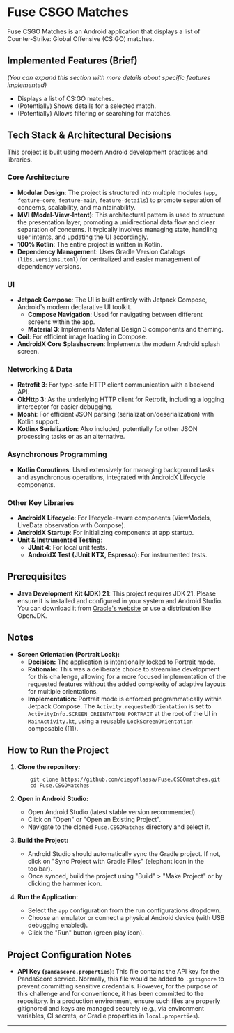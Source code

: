 # Fuse CSGO Matches

Fuse CSGO Matches is an Android application that displays a list of Counter-Strike: Global
Offensive (CS:GO) matches.

## Implemented Features (Brief)
*(You can expand this section with more details about specific features implemented)*

*   Displays a list of CS:GO matches.
*   (Potentially) Shows details for a selected match.
*   (Potentially) Allows filtering or searching for matches.

## Tech Stack & Architectural Decisions

This project is built using modern Android development practices and libraries.

### Core Architecture
*   **Modular Design**: The project is structured into multiple modules (`app`, `feature-core`,
    `feature-main`, `feature-details`) to promote separation of concerns, scalability, and
    maintainability.
*   **MVI (Model-View-Intent)**: This architectural pattern is used to structure the presentation
    layer, promoting a unidirectional data flow and clear separation of concerns. It typically
    involves managing state, handling user intents, and updating the UI accordingly.
*   **100% Kotlin**: The entire project is written in Kotlin.
*   **Dependency Management**: Uses Gradle Version Catalogs (`libs.versions.toml`) for
    centralized and easier management of dependency versions.

### UI
*   **Jetpack Compose**: The UI is built entirely with Jetpack Compose, Android's modern
    declarative UI toolkit.
    *   **Compose Navigation**: Used for navigating between different screens within the app.
    *   **Material 3**: Implements Material Design 3 components and theming.
*   **Coil**: For efficient image loading in Compose.
*   **AndroidX Core Splashscreen**: Implements the modern Android splash screen.

### Networking & Data
*   **Retrofit 3**: For type-safe HTTP client communication with a backend API.
*   **OkHttp 3**: As the underlying HTTP client for Retrofit, including a logging
    interceptor for easier debugging.
*   **Moshi**: For efficient JSON parsing (serialization/deserialization) with Kotlin support.
*   **Kotlinx Serialization**: Also included, potentially for other JSON processing tasks or
    as an alternative.

### Asynchronous Programming
*   **Kotlin Coroutines**: Used extensively for managing background tasks and asynchronous
    operations, integrated with AndroidX Lifecycle components.

### Other Key Libraries
*   **AndroidX Lifecycle**: For lifecycle-aware components (ViewModels, LiveData observation
    with Compose).
*   **AndroidX Startup**: For initializing components at app startup.
*   **Unit & Instrumented Testing**:
    *   **JUnit 4**: For local unit tests.
    *   **AndroidX Test (JUnit KTX, Espresso)**: For instrumented tests.

## Prerequisites

*   **Java Development Kit (JDK) 21**: This project requires JDK 21. Please ensure it is
    installed and configured in your system and Android Studio. You can download it from
    [Oracle's website](https://www.oracle.com/java/technologies/downloads/#java21)
    or use a distribution like OpenJDK.

## Notes

*   **Screen Orientation (Portrait Lock):**
    *   **Decision:** The application is intentionally locked to Portrait mode.
    *   **Rationale:** This was a deliberate choice to streamline development for this challenge, allowing for a more focused implementation of the requested features without the added complexity of adaptive layouts for multiple orientations.
    *   **Implementation:** Portrait mode is enforced programmatically within Jetpack Compose. The `Activity.requestedOrientation` is set to `ActivityInfo.SCREEN_ORIENTATION_PORTRAIT` at the root of the UI in `MainActivity.kt`, using a reusable `LockScreenOrientation` composable ([1]).


## How to Run the Project
1.  **Clone the repository:**
    
    ```powershell, cmd
        git clone https://github.com/diegoflassa/Fuse.CSGOmatches.git
        cd Fuse.CSGOMatches
    ```
    
2.  **Open in Android Studio:**
    *   Open Android Studio (latest stable version recommended).
    *   Click on "Open" or "Open an Existing Project".
    *   Navigate to the cloned `Fuse.CSGOMatches` directory and select it.
3.  **Build the Project:**
    *   Android Studio should automatically sync the Gradle project. If not, click on "Sync
        Project with Gradle Files" (elephant icon in the toolbar).
    *   Once synced, build the project using "Build" > "Make Project" or by clicking the
        hammer icon.
4.  **Run the Application:**
    *   Select the `app` configuration from the run configurations dropdown.
    *   Choose an emulator or connect a physical Android device (with USB debugging
        enabled).
    *   Click the "Run" button (green play icon).

## Project Configuration Notes

*   **API Key (`pandascore.properties`)**: This file contains the API key for the PandaScore
    service. Normally, this file would be added to `.gitignore` to prevent committing
    sensitive credentials. However, for the purpose of this challenge and for convenience,
    it has been committed to the repository. In a production environment, ensure such files
    are properly gitignored and keys are managed securely (e.g., via environment
    variables, CI secrets, or Gradle properties in `local.properties`).

---


